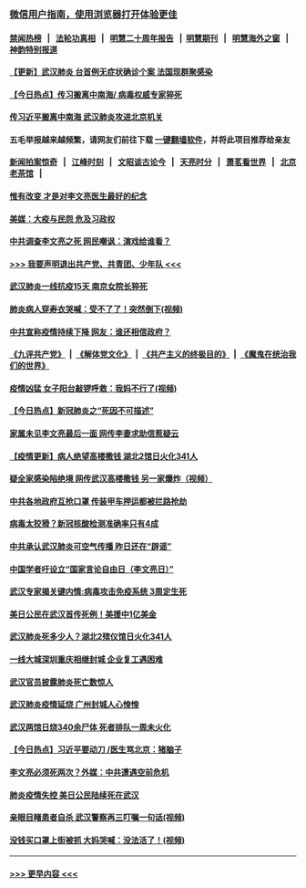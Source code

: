 ### [微信用户指南，使用浏览器打开体验更佳](https://github.com/gfw-breaker/banned-news1/blob/master/indexes/wechat-guide.md?t=0)
#### [禁闻热榜](热点新闻.md?t=0)  &nbsp;&nbsp;|&nbsp;&nbsp; [法轮功真相](https://github.com/gfw-breaker/truth/blob/master/README.md?t=0) &nbsp;&nbsp;|&nbsp;&nbsp; [明慧二十周年报告](https://github.com/gfw-breaker/mh-reports/blob/master/README.md?t=0) &nbsp;&nbsp;|&nbsp;&nbsp;[明慧期刊](https://github.com/gfw-breaker/mh-qikan) &nbsp;&nbsp;|&nbsp;&nbsp; [明慧海外之窗](https://github.com/gfw-breaker/mh-news/blob/master/README.md?t=0) &nbsp;&nbsp;|&nbsp;&nbsp; [神韵特别报道](https://github.com/gfw-breaker/mh-news/blob/master/shenyun.md?t=0)
#### [【更新】武汉肺炎 台首例无症状确诊个案 法国现群聚感染](../pages/prog204/a102770740.md?t=02091933) 
#### [【今日热点】传习搬离中南海/ 病毒权威专家猝死](../pages/prog204/a102773101.md?t=02091933) 
#### [传习近平搬离中南海 武汉肺炎攻进北京机关](../pages/prog204/a102773037.md?t=02091933) 
#### 五毛举报越来越频繁，请网友们前往下载 [一键翻墙软件](https://github.com/gfw-breaker/ssr-accounts)，并将此项目推荐给亲友
#### [新闻拍案惊奇](https://github.com/gfw-breaker/banned-news1/blob/master/pages/link4.md) &nbsp;&nbsp;|&nbsp;&nbsp; [江峰时刻](https://github.com/gfw-breaker/banned-news1/blob/master/pages/link4.md) &nbsp;&nbsp;|&nbsp;&nbsp; [文昭谈古论今](https://github.com/gfw-breaker/banned-news1/blob/master/pages/link4.md) &nbsp;&nbsp;|&nbsp;&nbsp; [天亮时分](https://github.com/gfw-breaker/banned-news1/blob/master/pages/link4.md) &nbsp;&nbsp;|&nbsp;&nbsp; [萧茗看世界](https://github.com/gfw-breaker/banned-news1/blob/master/pages/link4.md) &nbsp;&nbsp;|&nbsp;&nbsp; [北京老茶馆](https://github.com/gfw-breaker/banned-news1/blob/master/pages/link4.md) &nbsp;&nbsp;|&nbsp;&nbsp; 
#### [惟有改变 才是对李文亮医生最好的纪念](../pages/prog204/a102772987.md?t=02091933) 
#### [美媒：大疫与民怨 危及习政权](../pages/prog204/a102772989.md?t=02091933) 
#### [中共调查李文亮之死 网民嘲讽：演戏给谁看？](../pages/prog204/a102772983.md?t=02091933) 
#### [>>> 我要声明退出共产党、共青团、少年队 <<<](https://github.com/begood0513/goodnews/blob/master/quit/letter.md) 
#### [武汉肺炎一线抗疫15天 南京女院长猝死](../pages/prog204/a102772959.md?t=02091933) 
#### [肺炎病人穿寿衣哭喊：受不了了！突然倒下(视频)](../pages/prog204/a102772926.md?t=02091933) 
#### [中共宣称疫情持续下降 网友：谁还相信政府？](../pages/prog204/a102772904.md?t=02091933) 
#### [《九评共产党》](https://github.com/begood0513/9ping.md/blob/master/README.md) &nbsp;|&nbsp; [《解体党文化》](../../../../jtdwh.md/blob/master/README.md)  &nbsp;|&nbsp; [《共产主义的终极目的》](../../../../gczydzjmd.md/blob/master/README.md) &nbsp;|&nbsp; [《魔鬼在统治我们的世界》](../../../../mgztzwmdsj.md/blob/master/README.md) 
#### [疫情凶猛 女子阳台敲锣呼救：我妈不行了(视频)](../pages/prog204/a102772885.md?t=02091933) 
#### [【今日热点】新冠肺炎之“死因不可描述”](../pages/prog204/a102772889.md?t=02091933) 
#### [家属未见李文亮最后一面 网传李妻求助信惹疑云](../pages/prog204/a102772073.md?t=02091933) 
#### [【疫情更新】病人绝望高楼撒钱 湖北2馆日火化341人](../pages/prog204/a102757185.md?t=02091933) 
#### [疑全家感染陷绝境 网传武汉高楼撒钱 另一家爆炸（视频）](../pages/prog204/a102772794.md?t=02091933) 
#### [中共各地政府互抢口罩 传装甲车押运都被拦路抢劫](../pages/prog204/a102772781.md?t=02091933) 
#### [病毒太狡猾？新冠核酸检测准确率只有4成](../pages/prog204/a102772754.md?t=02091933) 
#### [中共承认武汉肺炎可空气传播 昨日还在“辟谣”](../pages/prog204/a102772745.md?t=02091933) 
#### [中国学者吁设立“国家言论自由日（李文亮日）”](../pages/prog204/a102772739.md?t=02091933) 
#### [武汉专家揭关键内情:病毒攻击免疫系统 3周定生死](../pages/prog204/a102772710.md?t=02091933) 
#### [美日公民在武汉首传死例！美援中1亿美金](../pages/prog204/a102772714.md?t=02091933) 
#### [武汉肺炎死多少人？湖北2殡仪馆日火化341人](../pages/prog204/a102772703.md?t=02091933) 
#### [一线大城深圳重庆相继封城 企业复工遇困难](../pages/prog204/a102772698.md?t=02091933) 
#### [武汉官员披露肺炎死亡数惊人](../pages/prog204/a102772661.md?t=02091933) 
#### [武汉肺炎疫情延烧 广州封城人心惶惶](../pages/prog204/a102772656.md?t=02091933) 
#### [武汉两馆日烧340余尸体 死者排队一周未火化](../pages/prog204/a102772520.md?t=02091933) 
#### [【今日热点】习近平要动刀 /医生骂北京：猪脑子](../pages/prog204/a102772480.md?t=02091933) 
#### [李文亮必须死两次？外媒：中共遭遇空前危机](../pages/prog204/a102772490.md?t=02091933) 
#### [肺炎疫情失控 美日公民陆续死在武汉](../pages/prog204/a102772463.md?t=02091933) 
#### [亲眼目睹患者自杀 武汉警察再三叮嘱一句话(视频)](../pages/prog204/a102772397.md?t=02091933) 
#### [没钱买口罩上街被抓 大妈哭喊：没法活了！(视频)](../pages/prog204/a102772390.md?t=02091933) 

----
#### [ >>> 更早内容 <<< ](../indexes/prog204-earlier.md)
